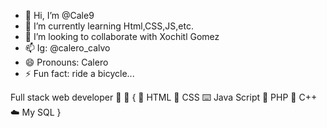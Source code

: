 - 👋 Hi, I’m @Cale9
- 🌱 I’m currently learning Html,CSS,JS,etc.
- 💞️ I’m looking to collaborate with Xochitl Gomez
- 📫 Ig: @calero_calvo
- 😄 Pronouns: Calero
- ⚡ Fun fact: ride a bicycle...

Full stack web developer 💼 🎯 
{
 📱  HTML
 🌈  CSS
 ⌨️  Java Script
 🐘  PHP
 🧮  C++
 ☁️ My SQL
}
